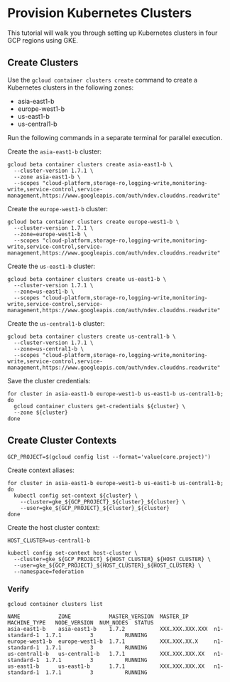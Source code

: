 # Provision Kubernetes Clusters

This tutorial will walk you through setting up Kubernetes clusters in four GCP regions using GKE.

## Create Clusters

Use the `gcloud container clusters create` command to create a Kubernetes clusters in the following zones:

* asia-east1-b
* europe-west1-b
* us-east1-b
* us-central1-b 

Run the following commands in a separate terminal for parallel execution.

Create the `asia-east1-b` cluster:

```
gcloud beta container clusters create asia-east1-b \
  --cluster-version 1.7.1 \
  --zone asia-east1-b \
  --scopes "cloud-platform,storage-ro,logging-write,monitoring-write,service-control,service-management,https://www.googleapis.com/auth/ndev.clouddns.readwrite"
```

Create the `europe-west1-b` cluster:

```
gcloud beta container clusters create europe-west1-b \
  --cluster-version 1.7.1 \
  --zone=europe-west1-b \
  --scopes "cloud-platform,storage-ro,logging-write,monitoring-write,service-control,service-management,https://www.googleapis.com/auth/ndev.clouddns.readwrite"
```

Create the `us-east1-b` cluster:

```
gcloud beta container clusters create us-east1-b \
  --cluster-version 1.7.1 \
  --zone=us-east1-b \
  --scopes "cloud-platform,storage-ro,logging-write,monitoring-write,service-control,service-management,https://www.googleapis.com/auth/ndev.clouddns.readwrite"
```

Create the `us-central1-b` cluster:

```
gcloud beta container clusters create us-central1-b \
  --cluster-version 1.7.1 \
  --zone=us-central1-b \
  --scopes "cloud-platform,storage-ro,logging-write,monitoring-write,service-control,service-management,https://www.googleapis.com/auth/ndev.clouddns.readwrite"
```

Save the cluster credentials:

```
for cluster in asia-east1-b europe-west1-b us-east1-b us-central1-b; do
  gcloud container clusters get-credentials ${cluster} \
  --zone ${cluster}
done
```

## Create Cluster Contexts

```
GCP_PROJECT=$(gcloud config list --format='value(core.project)')
```

Create context aliases:

```
for cluster in asia-east1-b europe-west1-b us-east1-b us-central1-b; do
  kubectl config set-context ${cluster} \
    --cluster=gke_${GCP_PROJECT}_${cluster}_${cluster} \
    --user=gke_${GCP_PROJECT}_${cluster}_${cluster}
done
```

Create the host cluster context:

```
HOST_CLUSTER=us-central1-b
```

```
kubectl config set-context host-cluster \
  --cluster=gke_${GCP_PROJECT}_${HOST_CLUSTER}_${HOST_CLUSTER} \
  --user=gke_${GCP_PROJECT}_${HOST_CLUSTER}_${HOST_CLUSTER} \
  --namespace=federation
```


### Verify

```
gcloud container clusters list
```

```
NAME            ZONE            MASTER_VERSION  MASTER_IP        MACHINE_TYPE   NODE_VERSION  NUM_NODES  STATUS
asia-east1-b    asia-east1-b    1.7.2           XXX.XXX.XXX.XXX  n1-standard-1  1.7.1         3          RUNNING
europe-west1-b  europe-west1-b  1.7.1           XXX.XXX.XX.X     n1-standard-1  1.7.1         3          RUNNING
us-central1-b   us-central1-b   1.7.1           XXX.XXX.XXX.XX   n1-standard-1  1.7.1         3          RUNNING
us-east1-b      us-east1-b      1.7.1           XXX.XXX.XXX.XX   n1-standard-1  1.7.1         3          RUNNING
```
